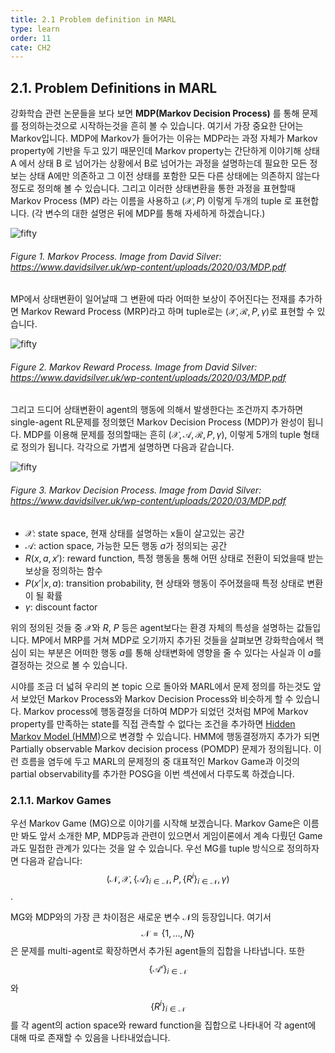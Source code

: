 ```yaml
---
title: 2.1 Problem definition in MARL
type: learn
order: 11
cate: CH2
---
```


## 2.1. Problem Definitions in MARL

강화학습 관련 논문들을 보다 보면 __MDP(Markov Decision Process)__ 를 통해 문제를 정의하는것으로 시작하는것을 흔히 볼 수 있습니다. 여기서 가장 중요한 단어는 Markov입니다. MDP에 Markov가 들어가는 이유는 MDP라는 과정 자체가 Markov property에 기반을 두고 있기 때문인데 Markov property는 간단하게 이야기해 상태 A 에서 상태 B 로 넘어가는 상황에서 B로 넘어가는 과정을 설명하는데 필요한 모든 정보는 상태 A에만 의존하고 그 이전 상태를 포함한 모든 다른 상태에는 의존하지 않는다 정도로 정의해 볼 수 있습니다. 그리고 이러한 상태변환을 통한 과정을 표현할때 Markov Process (MP) 라는 이름을 사용하고 $(\mathcal{X}, P)$ 이렇게 두개의 tuple 로 표현합니다. (각 변수의 대한 설명은 뒤에 MDP를 통해 자세하게 하겠습니다.)

![fifty](https://mas-tutorials.s3.ap-northeast-2.amazonaws.com/MP.png)
###### Figure 1. Markov Process. Image from David Silver: <a href="https://www.davidsilver.uk/wp-content/uploads/2020/03/MDP.pdf">https://www.davidsilver.uk/wp-content/uploads/2020/03/MDP.pdf</a>


MP에서 상태변환이 일어날때 그 변환에 따라 어떠한 보상이 주어진다는 전재를 추가하면 Markov Reward Process (MRP)라고 하며 tuple로는 $(\mathcal{X}, \mathcal{R}, P, \gamma)$로 표현할 수 있습니다.


![fifty](https://mas-tutorials.s3.ap-northeast-2.amazonaws.com/MRP.png)
###### Figure 2. Markov Reward Process. Image from David Silver: <a href="https://www.davidsilver.uk/wp-content/uploads/2020/03/MDP.pdf">https://www.davidsilver.uk/wp-content/uploads/2020/03/MDP.pdf</a>

그리고 드디어 상태변환이 agent의 행동에 의해서 발생한다는 조건까지 추가하면 single-agent RL문제를 정의했던 Markov Decision Process (MDP)가 완성이 됩니다. MDP를 이용해 문제를 정의할때는 흔히 $(\mathcal{X}, \mathcal{A}, \mathcal{R}, P, \gamma)$, 이렇게 5개의 tuple 형태로 정의가 됩니다. 각각으로 가볍게 설명하면 다음과 같습니다.

![fifty](https://mas-tutorials.s3.ap-northeast-2.amazonaws.com/MDP.png)
###### Figure 3. Markov Decision Process. Image from David Silver: <a href="https://www.davidsilver.uk/wp-content/uploads/2020/03/MDP.pdf">https://www.davidsilver.uk/wp-content/uploads/2020/03/MDP.pdf</a>

- $\mathcal{X}$: state space, 현재 상태를 설명하는 x들이 살고있는 공간
- $\mathcal{A}$: action space, 가능한 모든 행동 $a$가 정의되는 공간
- $R(x, a, x')$: reward function, 특정 행동을 통해 어떤 상태로 전환이 되었을때 받는 보상을 정의하는 함수
- $P(x' \vert x, a)$: transition probability, 현 상태와 행동이 주어졌을때 특정 상태로 변환이 될 확률
- $\gamma$: discount factor

위의 정의된 것들 중 $\mathcal{X}$와 $R$, $P$ 등은 agent보다는 환경 자체의 특성을 설명하는 값들입니다. MP에서 MRP를 거쳐 MDP로 오기까지 추가된 것들을 살펴보면 강화학습에서 핵심이 되는 부분은 어떠한 행동 $a$를 통해 상태변화에 영향을 줄 수 있다는 사실과 이 $a$를 결정하는 것으로 볼 수 있습니다.

시야를 조금 더 넓혀 우리의 본 topic 으로 돌아와 MARL에서 문제 정의를 하는것도 앞서 보았던 Markov Process와 Markov Decision  Process와 비슷하게 할 수 있습니다. Markov process에 행동결정을 더하여 MDP가 되었던 것처럼 MP에 Markov property를 만족하는 state를 직접 관측할 수 없다는 조건을 추가하면 [Hidden Markov Model (HMM)](https://en.wikipedia.org/wiki/Hidden_Markov_model)으로 변경할 수 있습니다. HMM에 행동결정까지 추가가 되면 Partially observable Markov decision process (POMDP) 문제가 정의됩니다. 이런 흐름을 염두에 두고 MARL의 문제정의 중 대표적인  Markov Game과 이것의 partial observability를 추가한 POSG을 이번 섹션에서 다루도록 하겠습니다. 

### 2.1.1. Markov Games

우선 Markov Game (MG)으로 이야기를 시작해 보겠습니다. Markov Game은 이름만 봐도 앞서 소개한 MP, MDP등과 관련이 있으면서 게임이론에서 계속 다뤘던 Game과도 밀접한 관계가 있다는 것을 알 수 있습니다. 우선 MG를 tuple 방식으로 정의하자면 다음과 같습니다: $$(\mathcal{N}, \mathcal{X}, \{\mathcal{A}\}_{i \in \mathcal{N}}, P, \{R^i\}_{i \in \mathcal{N}}, \gamma)$$. 

MG와 MDP와의 가장 큰 차이점은 새로운 변수 $\mathcal{N}$의 등장입니다. 여기서 $$\mathcal{N}=\{1, \dots, N\}$$은 문제를 multi-agent로 확장하면서 추가된 agent들의 집합을 나타냅니다. 또한 $$\{\mathcal{A^i}\}_{i \in \mathcal{N}}$$와 $$\{R^i\}_{i \in \mathcal{N}}$$를 각 agent의 action space와 reward function을 집합으로 나타내어 각 agent에 대해 따로 존재할 수 있음을 나타내었습니다.